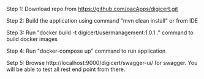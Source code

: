 
Step 1: Download repo from https://github.com/oacApps/digicert.git

Step 2: Build the application using command "mvn clean install" or from IDE

Step 3: Run "docker build -t digicert/usermanagement:1.0.1 ." command to build docker images

Step 4: Run "docker-compose up" command to run application 

Setp 5: Browse http://localhost:9000/digicert/swagger-ui/ for swagger. You will be able to test all rest end point from there.

